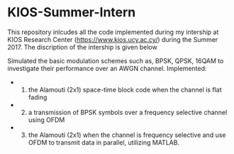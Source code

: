 # KIOS-Summer-Intern

This repository inlcudes all the code implemented during my intership at KIOS Research Center (https://www.kios.ucy.ac.cy/) during the Summer 2017.
The discription of the intership is given below

Simulated the basic modulation schemes such as, BPSK, QPSK, 16QAM to investigate their performance over an AWGN channel.
Implemented:
* 1) the Alamouti (2x1) space-time block code when the channel is flat fading
* 2) a transmission of BPSK symbols over a frequency selective channel using  OFDM
* 3)  the Alamouti (2x1) when the channel is frequency selective and use OFDM to transmit data in parallel, utilizing MATLAB.
